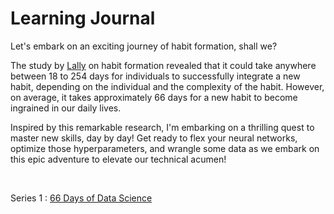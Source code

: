 # Learning Journal

Let's embark on an exciting journey of habit formation, shall we?

The study by [Lally](http://onlinelibrary.wiley.com/doi/10.1002/ejsp.674/abstract) on habit formation revealed that it could take anywhere between 18 to 254 days for individuals to successfully integrate a new habit, depending on the individual and the complexity of the habit. However, on average, it takes approximately 66 days for a new habit to become ingrained in our daily lives.

Inspired by this remarkable research, I'm embarking on a thrilling quest to master new skills, day by day! Get ready to flex your neural networks, optimize those hyperparameters, and wrangle some data as we embark on this epic adventure to elevate our technical acumen!

<br/>

Series 1 : [66 Days of Data Science](./66_Days_of_Data_Science/")
